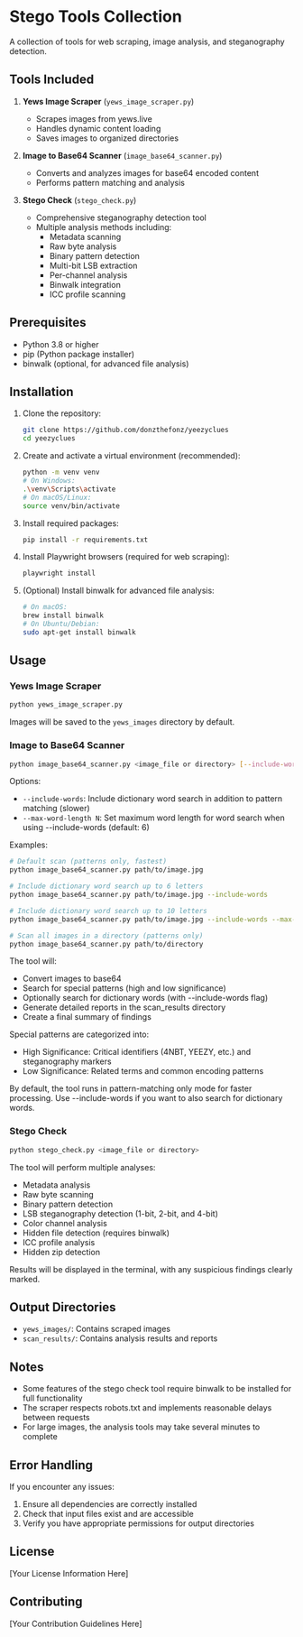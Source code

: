 # Stego Tools Collection

A collection of tools for web scraping, image analysis, and steganography detection.

## Tools Included

1. **Yews Image Scraper** (`yews_image_scraper.py`)
   - Scrapes images from yews.live
   - Handles dynamic content loading
   - Saves images to organized directories

2. **Image to Base64 Scanner** (`image_base64_scanner.py`)
   - Converts and analyzes images for base64 encoded content
   - Performs pattern matching and analysis

3. **Stego Check** (`stego_check.py`)
   - Comprehensive steganography detection tool
   - Multiple analysis methods including:
     - Metadata scanning
     - Raw byte analysis
     - Binary pattern detection
     - Multi-bit LSB extraction
     - Per-channel analysis
     - Binwalk integration
     - ICC profile scanning

## Prerequisites

- Python 3.8 or higher
- pip (Python package installer)
- binwalk (optional, for advanced file analysis)

## Installation

1. Clone the repository:
   ```bash
   git clone https://github.com/donzthefonz/yeezyclues
   cd yeezyclues
   ```

2. Create and activate a virtual environment (recommended):
   ```bash
   python -m venv venv
   # On Windows:
   .\venv\Scripts\activate
   # On macOS/Linux:
   source venv/bin/activate
   ```

3. Install required packages:
   ```bash
   pip install -r requirements.txt
   ```

4. Install Playwright browsers (required for web scraping):
   ```bash
   playwright install
   ```

5. (Optional) Install binwalk for advanced file analysis:
   ```bash
   # On macOS:
   brew install binwalk
   # On Ubuntu/Debian:
   sudo apt-get install binwalk
   ```

## Usage

### Yews Image Scraper

```bash
python yews_image_scraper.py
```

Images will be saved to the `yews_images` directory by default.

### Image to Base64 Scanner

```bash
python image_base64_scanner.py <image_file or directory> [--include-words] [--max-word-length N]
```

Options:
- `--include-words`: Include dictionary word search in addition to pattern matching (slower)
- `--max-word-length N`: Set maximum word length for word search when using --include-words (default: 6)

Examples:
```bash
# Default scan (patterns only, fastest)
python image_base64_scanner.py path/to/image.jpg

# Include dictionary word search up to 6 letters
python image_base64_scanner.py path/to/image.jpg --include-words

# Include dictionary word search up to 10 letters
python image_base64_scanner.py path/to/image.jpg --include-words --max-word-length 10

# Scan all images in a directory (patterns only)
python image_base64_scanner.py path/to/directory
```

The tool will:
- Convert images to base64
- Search for special patterns (high and low significance)
- Optionally search for dictionary words (with --include-words flag)
- Generate detailed reports in the scan_results directory
- Create a final summary of findings

Special patterns are categorized into:
- High Significance: Critical identifiers (4NBT, YEEZY, etc.) and steganography markers
- Low Significance: Related terms and common encoding patterns

By default, the tool runs in pattern-matching only mode for faster processing. Use --include-words if you want to also search for dictionary words.

### Stego Check

```bash
python stego_check.py <image_file or directory>
```

The tool will perform multiple analyses:
- Metadata analysis
- Raw byte scanning
- Binary pattern detection
- LSB steganography detection (1-bit, 2-bit, and 4-bit)
- Color channel analysis
- Hidden file detection (requires binwalk)
- ICC profile analysis
- Hidden zip detection

Results will be displayed in the terminal, with any suspicious findings clearly marked.

## Output Directories

- `yews_images/`: Contains scraped images
- `scan_results/`: Contains analysis results and reports

## Notes

- Some features of the stego check tool require binwalk to be installed for full functionality
- The scraper respects robots.txt and implements reasonable delays between requests
- For large images, the analysis tools may take several minutes to complete

## Error Handling

If you encounter any issues:
1. Ensure all dependencies are correctly installed
2. Check that input files exist and are accessible
3. Verify you have appropriate permissions for output directories

## License

[Your License Information Here]

## Contributing

[Your Contribution Guidelines Here] 